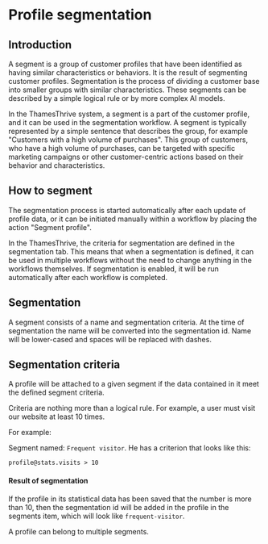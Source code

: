 # Profile segmentation

## Introduction

A segment is a group of customer profiles that have been identified as having similar characteristics or behaviors. It
is the result of segmenting customer profiles. Segmentation is the process of dividing a customer base into smaller
groups with similar characteristics. These segments can be described by a simple logical rule or by more complex AI
models.

In the ThamesThrive system, a segment is a part of the customer profile, and it can be used in the segmentation workflow. A
segment is typically represented by a simple sentence that describes the group, for example "Customers with a high
volume of purchases". This group of customers, who have a high volume of purchases, can be targeted with specific
marketing campaigns or other customer-centric actions based on their behavior and characteristics.

## How to segment

The segmentation process is started automatically after each update of profile data, or it can be initiated manually
within a workflow by placing the action "Segment profile".

In the ThamesThrive, the criteria for segmentation are defined in the segmentation tab. This means that when a segmentation
is defined, it can be used in multiple workflows without the need to change anything in the workflows themselves. If
segmentation is enabled, it will be run automatically after each workflow is completed.

## Segmentation

A segment consists of a name and segmentation criteria. At the time of segmentation the name will be converted into the
segmentation id. Name will be lower-cased and spaces will be replaced with dashes.

## Segmentation criteria

A profile will be attached to a given segment if the data contained in it meet the defined segment criteria.

Criteria are nothing more than a logical rule. For example, a user must visit our website at least 10 times.

For example:

Segment named: `Frequent visitor`. He has a criterion that looks like this:

``
profile@stats.visits > 10
``

#### Result of segmentation

If the profile in its statistical data has been saved that the number is more than 10, then the segmentation id will be
added in the profile in the segments item, which will look like `frequent-visitor`.

A profile can belong to multiple segments. 




